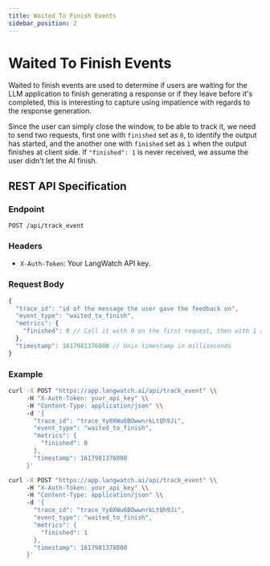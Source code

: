 ```yaml
---
title: Waited To Finish Events
sidebar_position: 2
---
```


# Waited To Finish Events

Waited to finish events are used to determine if users are waiting for the LLM application to finish generating a response or if they leave before it's completed, this is interesting to capture using impatience with regards to the response generation.

Since the user can simply close the window, to be able to track it, we need to send two requests, first one with `finished` set as `0`, to identify the output has started, and the another one with `finished` set as `1` when the output finishes at client side. If `"finished": 1` is never received, we assume the user didn't let the AI finish.

## REST API Specification

### Endpoint

`POST /api/track_event`

### Headers

- `X-Auth-Token`: Your LangWatch API key.

### Request Body

```javascript
{
  "trace_id": "id of the message the user gave the feedback on",
  "event_type": "waited_to_finish",
  "metrics": {
    "finished": 0 // Call it with 0 on the first request, then with 1 after the messages finishes rendering
  },
  "timestamp": 1617981376000 // Unix timestamp in milliseconds
}
```

### Example

```bash
curl -X POST "https://app.langwatch.ai/api/track_event" \\
     -H "X-Auth-Token: your_api_key" \\
     -H "Content-Type: application/json" \\
     -d '{
       "trace_id": "trace_Yy0XWu6BOwwnrkLtQh9Ji",
       "event_type": "waited_to_finish",
       "metrics": {
         "finished": 0
       },
       "timestamp": 1617981376000
     }'

curl -X POST "https://app.langwatch.ai/api/track_event" \\
     -H "X-Auth-Token: your_api_key" \\
     -H "Content-Type: application/json" \\
     -d '{
       "trace_id": "trace_Yy0XWu6BOwwnrkLtQh9Ji",
       "event_type": "waited_to_finish",
       "metrics": {
         "finished": 1
       },
       "timestamp": 1617981378000
     }'
```

